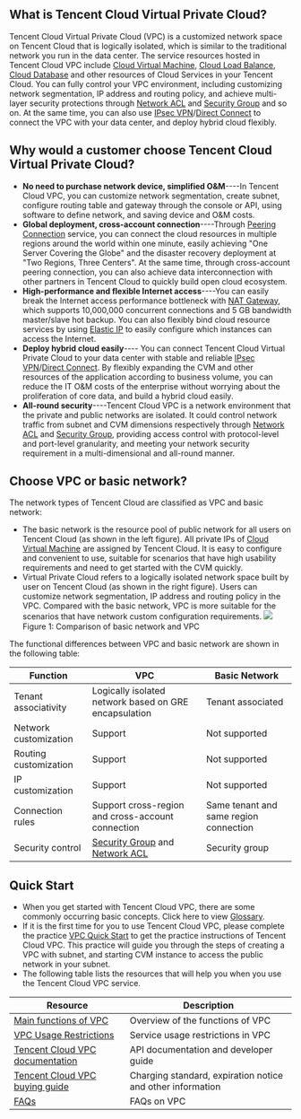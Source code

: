## What is Tencent Cloud Virtual Private Cloud?
Tencent Cloud Virtual Private Cloud (VPC) is a customized network space on Tencent Cloud that is logically isolated, which is similar to the traditional network you run in the data center. The service resources hosted in Tencent Cloud VPC include [Cloud Virtual Machine](https://cloud.tencent.com/doc/product/213/495), [Cloud Load Balance](https://cloud.tencent.com/doc/product/214/524), [Cloud Database](https://cloud.tencent.com/doc/product/236) and other resources of Cloud Services in your Tencent Cloud. You can fully control your VPC environment, including customizing network segmentation, IP address and routing policy, and achieve multi-layer security protections through [Network ACL](https://cloud.tencent.com/doc/product/215/5132) and [Security Group](https://intl.cloud.tencent.com/document/product/213/5221) and so on. At the same time, you can also use [IPsec VPN](https://cloud.tencent.com/doc/product/215/4956)/[Direct Connect](https://cloud.tencent.com/doc/product/215/4976) to connect the VPC with your data center, and deploy hybrid cloud flexibly.

## Why would a customer choose Tencent Cloud Virtual Private Cloud?
- **No need to purchase network device, simplified O&M**----In Tencent Cloud VPC, you can customize network segmentation, create subnet, configure routing table and gateway through the console or API, using software to define network, and saving device and O&M costs.
- **Global deployment, cross-account connection**----Through [Peering Connection](https://cloud.tencent.com/doc/product/215/5000) service, you can connect the cloud resources in multiple regions around the world within one minute, easily achieving "One Server Covering the Globe" and the disaster recovery deployment at "Two Regions, Three Centers". At the same time, through cross-account peering connection, you can also achieve data interconnection with other partners in Tencent Cloud to quickly build open cloud ecosystem.
- **High-performance and flexible Internet access**----You can easily break the Internet access performance bottleneck with [NAT Gateway](https://cloud.tencent.com/doc/product/215/4975), which supports 10,000,000 concurrent connections and 5 GB bandwidth master/slave hot backup. You can also flexibly bind cloud resource services by using [Elastic IP](https://intl.cloud.tencent.com/document/product/213/5733) to easily configure which instances can access the Internet.
- **Deploy hybrid cloud easily**---- You can connect Tencent Cloud Virtual Private Cloud to your data center with stable and reliable [IPsec VPN](https://cloud.tencent.com/doc/product/215/4956)/[Direct Connect](https://cloud.tencent.com/doc/product/215/4976). By flexibly expanding the CVM and other resources of the application according to business volume, you can reduce the IT O&M costs of the enterprise without worrying about the proliferation of core data, and build a hybrid cloud easily.
- **All-round security**----Tencent Cloud VPC is a network environment that the private and public networks are isolated. It could control network traffic from subnet and CVM dimensions respectively through [Network ACL](https://cloud.tencent.com/doc/product/215/5132) and [Security Group](https://intl.cloud.tencent.com/document/product/213/5221), providing access control with protocol-level and port-level granularity, and meeting your network security requirement in a multi-dimensional and all-round manner.

## Choose VPC or basic network?
The network types of Tencent Cloud are classified as VPC and basic network:
- The basic network is the resource pool of public network for all users on Tencent Cloud (as shown in the left figure). All private IPs of [Cloud Virtual Machine](https://cloud.tencent.com/doc/product/213/495) are assigned by Tencent Cloud. It is easy to configure and convenient to use, suitable for scenarios that have high usability requirements and need to get started with the CVM quickly.
- Virtual Private Cloud refers to a logically isolated network space built by user on Tencent Cloud (as shown in the right figure). Users can customize network segmentation, IP address and routing policy in the VPC. Compared with the basic network, VPC is more suitable for the scenarios that have network custom configuration requirements.
![](https://mc.qcloudimg.com/static/img/ddd99874bc4e553bae7543db3377dc42/VPC-Overview.png)
    　　　　　    　　　　　  Figure 1:  Comparison of basic network and VPC
						
The functional differences between VPC and basic network are shown in the following table:

| Function | VPC | Basic Network |
|---------|---------|---------|
| Tenant associativity | Logically isolated network based on GRE encapsulation | Tenant associated |
| Network customization | Support | Not supported |
| Routing customization | Support | Not supported |
| IP customization | Support | Not supported |
| Connection rules | Support cross-region and cross-account connection | Same tenant and same region connection |
| Security control | [Security Group](https://intl.cloud.tencent.com/document/product/213/5221) and [Network ACL](https://cloud.tencent.com/doc/product/215/5132)| Security group |

## Quick Start
- When you get started with Tencent Cloud VPC, there are some commonly occurring basic concepts. Click here to view [Glossary](https://cloud.tencent.com/doc/product/215/4925).
- If it is the first time for you to use Tencent Cloud VPC, please complete the practice [VPC Quick Start](https://cloud.tencent.com/document/product/215/8119) to get the practice instructions of Tencent Cloud VPC. This practice will guide you through the steps of creating a VPC with subnet, and starting CVM instance to access the public network in your subnet.
- The following table lists the resources that will help you when you use the Tencent Cloud VPC service.

| Resource | Description | 
|---------|---------|
| [Main functions of VPC](https://cloud.tencent.com/doc/product/215/3075)  | Overview of the functions of VPC | 
| [VPC Usage Restrictions](https://cloud.tencent.com/doc/product/215/537)  | Service usage restrictions in VPC | 
| [Tencent Cloud VPC documentation](https://cloud.tencent.com/doc/api/245) | API documentation and developer guide | 
|  [Tencent Cloud VPC buying guide](https://cloud.tencent.com/doc/product/215/3079) | Charging standard, expiration notice and other information |
| [FAQs](https://cloud.tencent.com/doc/product/215/6512)   | FAQs on VPC | 


